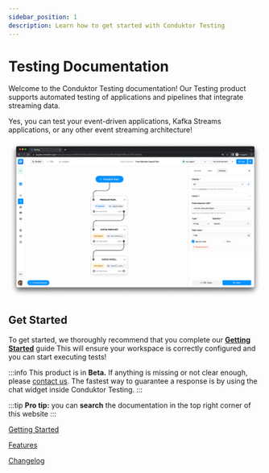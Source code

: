 ```yaml
---
sidebar_position: 1
description: Learn how to get started with Conduktor Testing
---
```


# Testing Documentation

Welcome to the Conduktor Testing documentation! Our Testing product supports automated testing of applications and pipelines that integrate streaming data.&#x20;

Yes, you can test your event-driven applications, Kafka Streams applications, or any other event streaming architecture!

![Conduktor Testing ](<./assets/image (27) (1).png>)

## Get Started

To get started, we thoroughly recommend that you complete our [**Getting Started**](broken-reference) guide This will ensure your workspace is correctly configured and you can start executing tests!&#x20;

:::info
This product is in **Beta.**
If anything is missing or not clear enough, please [contact us](https://www.conduktor.io/contact). The fastest way to guarantee a response is by using the chat widget inside Conduktor Testing.
:::

:::tip
**Pro tip:** you can **search** the documentation in the top right corner of this website
:::

[Getting Started](getting-started/sign-up-to-conduktor-testing)

[Features](features/workspace)

[Changelog](miscellaneous/changelog)
